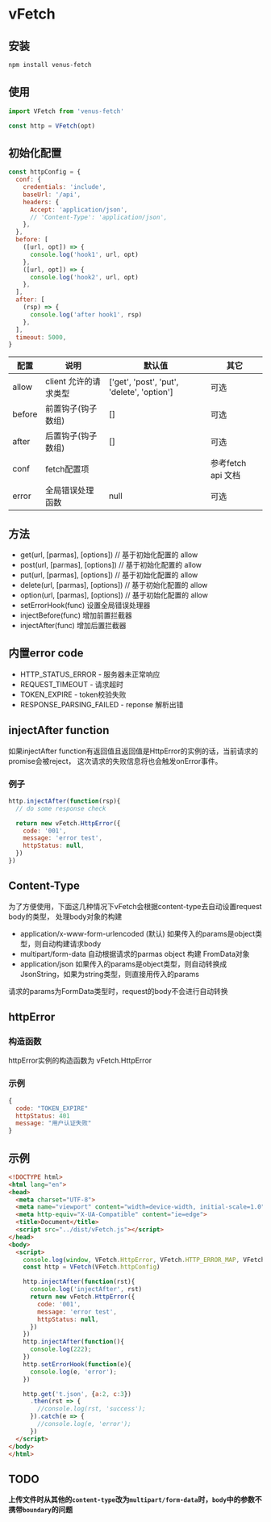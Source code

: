 # vFetch

## 安装

```bash
npm install venus-fetch
```

## 使用

```javascript
import VFetch from 'venus-fetch'

const http = VFetch(opt)
```

## 初始化配置
```javascript
const httpConfig = {
  conf: {
    credentials: 'include',
    baseUrl: '/api',
    headers: {
      Accept: 'application/json',
      // 'Content-Type': 'application/json',
    },
  },
  before: [
    ([url, opt]) => {
      console.log('hook1', url, opt)
    },
    ([url, opt]) => {
      console.log('hook2', url, opt)
    },
  ],
  after: [
    (rsp) => {
      console.log('after hook1', rsp)
    },
  ],
  timeout: 5000,
}
```

| 配置 | 说明 | 默认值 | 其它 |
| - | - | - | - |
| allow | client 允许的请求类型 | ['get', 'post', 'put', 'delete', 'option'] | 可选 |
| before | 前置钩子(钩子数组) | []| 可选 | 
| after | 后置钩子(钩子数组) | [] | 可选 | 
| conf | fetch配置项 | | 参考fetch api 文档 |
| error | 全局错误处理函数 | null | 可选 |

## 方法

+ get(url, [parmas], [options]) // 基于初始化配置的 allow
+ post(url, [parmas], [options])  // 基于初始化配置的 allow
+ put(url, [parmas], [options]) // 基于初始化配置的 allow
+ delete(url, [parmas], [options]) // 基于初始化配置的 allow
+ option(url, [parmas], [options]) // 基于初始化配置的 allow
+ setErrorHook(func) 设置全局错误处理器
+ injectBefore(func) 增加前置拦截器
+ injectAfter(func) 增加后置拦截器

## 内置error code

+ HTTP_STATUS_ERROR - 服务器未正常响应
+ REQUEST_TIMEOUT - 请求超时
+ TOKEN_EXPIRE - token校验失败
+ RESPONSE_PARSING_FAILED - reponse 解析出错

## injectAfter function

如果injectAfter function有返回值且返回值是HttpError的实例的话，当前请求的promise会被reject，
这次请求的失败信息将也会触发onError事件。

### 例子

```javascript
http.injectAfter(function(rsp){
  // do some response check

  return new vFetch.HttpError({
    code: '001',
    message: 'error test',
    httpStatus: null,
  })
})
```

## Content-Type

为了方便使用，下面这几种情况下vFetch会根据content-type去自动设置request body的类型，
处理body对象的构建

+ application/x-www-form-urlencoded (默认) 如果传入的params是object类型，则自动构建请求body
+ multipart/form-data 自动根据请求的parmas object 构建 FromData对象
+ application/json 如果传入的params是object类型，则自动转换成JsonString，如果为string类型，则直接用传入的params

请求的params为FormData类型时，request的body不会进行自动转换

## httpError 

### 构造函数

httpError实例的构造函数为 vFetch.HttpError

### 示例

```javascript
{
  code: "TOKEN_EXPIRE"
  httpStatus: 401
  message: "用户认证失败"
}
```

## 示例

```html
<!DOCTYPE html>
<html lang="en">
<head>
  <meta charset="UTF-8">
  <meta name="viewport" content="width=device-width, initial-scale=1.0">
  <meta http-equiv="X-UA-Compatible" content="ie=edge">
  <title>Document</title>
  <script src="../dist/vFetch.js"></script>
</head>
<body>
  <script>
    console.log(window, VFetch.HttpError, VFetch.HTTP_ERROR_MAP, VFetch.httpConfig)
    const http = VFetch(VFetch.httpConfig)

    http.injectAfter(function(rst){
      console.log('injectAfter', rst)
      return new vFetch.HttpError({
        code: '001',
        message: 'error test',
        httpStatus: null,
      })
    })
    http.injectAfter(function(){
      console.log(222);
    })
    http.setErrorHook(function(e){
      console.log(e, 'error');
    })

    http.get('t.json', {a:2, c:3})
      .then(rst => {
        //console.log(rst, 'success');
      }).catch(e => {
        //console.log(e, 'error');
      })
  </script> 
</body>
</html>
```

## TODO
**上传文件时从其他的```content-type```改为```multipart/form-data```时，```body```中的参数不携带```boundary```的问题**

